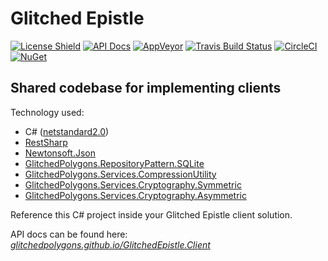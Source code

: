 # Glitched Epistle
[![License Shield](https://img.shields.io/badge/license-GPLv3-brightgreen)](https://github.com/GlitchedPolygons/GlitchedEpistle.Client/blob/master/LICENSE)
[![API Docs](https://img.shields.io/badge/api-docs-informational)](https://glitchedpolygons.github.io/GlitchedEpistle.Client/api/index.html)
[![AppVeyor](https://ci.appveyor.com/api/projects/status/1nbq83g1iqibs6hr/branch/master?svg=true)](https://ci.appveyor.com/project/GlitchedPolygons/glitchedepistle-client/branch/master)
[![Travis Build Status](https://travis-ci.org/GlitchedPolygons/GlitchedEpistle.Client.svg?branch=master)](https://travis-ci.org/GlitchedPolygons/GlitchedEpistle.Client)
[![CircleCI](https://circleci.com/gh/GlitchedPolygons/GlitchedEpistle.Client.svg?style=shield)](https://circleci.com/gh/GlitchedPolygons/GlitchedEpistle.Client)
[![NuGet](https://buildstats.info/nuget/GlitchedPolygons.GlitchedEpistle.Client)](https://www.nuget.org/packages/GlitchedPolygons.GlitchedEpistle.Client)

## Shared codebase for implementing clients

Technology used:
* C# ([netstandard2.0](https://github.com/dotnet/standard/blob/master/docs/versions/netstandard2.0.md))
* [RestSharp](https://github.com/restsharp/RestSharp)
* [Newtonsoft.Json](https://github.com/JamesNK/Newtonsoft.Json)
* [GlitchedPolygons.RepositoryPattern.SQLite](https://github.com/GlitchedPolygons/RepositoryPattern.SQLite)
* [GlitchedPolygons.Services.CompressionUtility](https://github.com/GlitchedPolygons/CompressionUtility)
* [GlitchedPolygons.Services.Cryptography.Symmetric](https://github.com/GlitchedPolygons/Cryptography.Symmetric)
* [GlitchedPolygons.Services.Cryptography.Asymmetric](https://github.com/GlitchedPolygons/Cryptography.Asymmetric)

 <PackageReference Include="" Version="1.0.1" />
    <PackageReference Include="" Version="1.0.3" />
    <PackageReference Include="GlitchedPolygons.Services.Cryptography.Asymmetric" Version="1.0.0" />
    <PackageReference Include="GlitchedPolygons.Services.Cryptography.Symmetric" Version="1.0.0" />
    <PackageReference Include="Newtonsoft.Json" Version="12.0.1" />
    <PackageReference Include="RestSharp" Version="106.6.9" />

Reference this C# project inside your Glitched Epistle client solution.

API docs can be found here:
_[glitchedpolygons.github.io/GlitchedEpistle.Client](https://glitchedpolygons.github.io/GlitchedEpistle.Client/api/index.html)_
